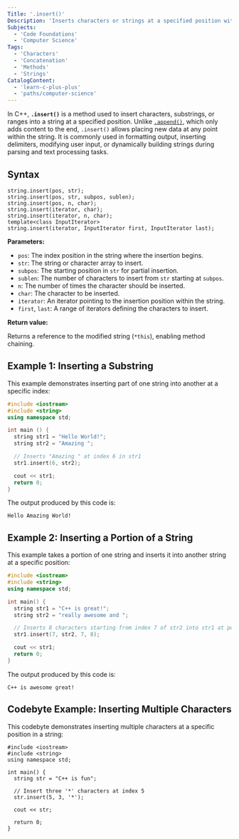 ```yaml
---
Title: '.insert()'
Description: 'Inserts characters or strings at a specified position within an existing string.'
Subjects:
  - 'Code Foundations'
  - 'Computer Science'
Tags:
  - 'Characters'
  - 'Concatenation'
  - 'Methods'
  - 'Strings'
CatalogContent:
  - 'learn-c-plus-plus'
  - 'paths/computer-science'
---
```


In C++, **`.insert()`** is a method used to insert characters, substrings, or ranges into a string at a specified position. Unlike [`.append()`](https://www.codecademy.com/resources/docs/cpp/strings/append), which only adds content to the end, `.insert()` allows placing new data at any point within the string. It is commonly used in formatting output, inserting delimiters, modifying user input, or dynamically building strings during parsing and text processing tasks.

## Syntax

```pseudo
string.insert(pos, str);
string.insert(pos, str, subpos, sublen);
string.insert(pos, n, char);
string.insert(iterator, char);
string.insert(iterator, n, char);
template<class InputIterator>
string.insert(iterator, InputIterator first, InputIterator last);
```

**Parameters:**

- `pos`: The index position in the string where the insertion begins.
- `str`: The string or character array to insert.
- `subpos`: The starting position in `str` for partial insertion.
- `sublen`: The number of characters to insert from `str` starting at `subpos`.
- `n`: The number of times the character should be inserted.
- `char`: The character to be inserted.
- `iterator`: An iterator pointing to the insertion position within the string.
- `first`, `last`: A range of iterators defining the characters to insert.

**Return value:**

Returns a reference to the modified string (`*this`), enabling method chaining.

## Example 1: Inserting a Substring

This example demonstrates inserting part of one string into another at a specific index:

```cpp
#include <iostream>
#include <string>
using namespace std;

int main () {
  string str1 = "Hello World!";
  string str2 = "Amazing ";

  // Inserts "Amazing " at index 6 in str1
  str1.insert(6, str2);

  cout << str1;
  return 0;
}
```

The output produced by this code is:

```shell
Hello Amazing World!
```

## Example 2: Inserting a Portion of a String

This example takes a portion of one string and inserts it into another string at a specific position:

```cpp
#include <iostream>
#include <string>
using namespace std;

int main() {
  string str1 = "C++ is great!";
  string str2 = "really awesome and ";

  // Inserts 8 characters starting from index 7 of str2 into str1 at position 7
  str1.insert(7, str2, 7, 8);

  cout << str1;
  return 0;
}
```

The output produced by this code is:

```shell
C++ is awesome great!
```

## Codebyte Example: Inserting Multiple Characters

This codebyte demonstrates inserting multiple characters at a specific position in a string:

```codebyte/cpp
#include <iostream>
#include <string>
using namespace std;

int main() {
  string str = "C++ is fun";

  // Insert three '*' characters at index 5
  str.insert(5, 3, '*');

  cout << str;

  return 0;
}
```
